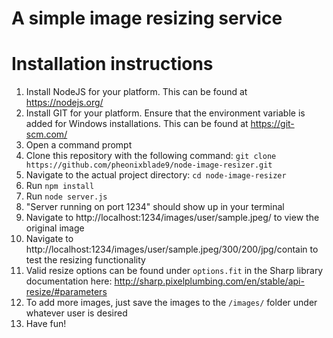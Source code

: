 # A simple image resizing service

# Installation instructions

1) Install NodeJS for your platform.  This can be found at https://nodejs.org/
1) Install GIT for your platform.  Ensure that the environment variable is added for Windows installations.  This can be found at https://git-scm.com/
1) Open a command prompt
1) Clone this repository with the following command: `git clone https://github.com/pheonixblade9/node-image-resizer.git`
1) Navigate to the actual project directory: `cd node-image-resizer`
1) Run `npm install`
1) Run `node server.js`
1) "Server running on port 1234" should show up in your terminal
1) Navigate to http://localhost:1234/images/user/sample.jpeg/ to view the original image
1) Navigate to http://localhost:1234/images/user/sample.jpeg/300/200/jpg/contain to test the resizing functionality
1) Valid resize options can be found under `options.fit` in the Sharp library documentation here: http://sharp.pixelplumbing.com/en/stable/api-resize/#parameters
1) To add more images, just save the images to the `/images/` folder under whatever user is desired
1) Have fun!
